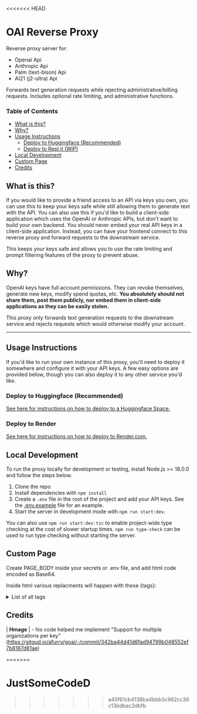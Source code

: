 <<<<<<< HEAD
# OAI Reverse Proxy
Reverse proxy server for:
* Openai Api 
* Anthropic Api 
* Palm (text-bison) Api 
* AI21 (j2-ultra) Api

Forwards text generation requests while rejecting administrative/billing requests. Includes optional rate limiting, and administrative functions.

### Table of Contents
- [What is this?](#what-is-this)
- [Why?](#why)
- [Usage Instructions](#setup-instructions)
  - [Deploy to Huggingface (Recommended)](#deploy-to-huggingface-recommended)
  - [Deploy to Repl.it (WIP)](#deploy-to-replit-wip)
- [Local Development](#local-development)
- [Custom Page](#custom-page)
- [Credits](#Credits)
## What is this?
If you would like to provide a friend access to an API via keys you own, you can use this to keep your keys safe while still allowing them to generate text with the API. You can also use this if you'd like to build a client-side application which uses the OpenAI or Anthropic APIs, but don't want to build your own backend. 
You should never embed your real API keys in a client-side application. Instead, you can have your frontend connect to this reverse proxy and forward requests to the downstream service.

This keeps your keys safe and allows you to use the rate limiting and prompt filtering features of the proxy to prevent abuse.

## Why?
OpenAI keys have full account permissions. They can revoke themselves, generate new keys, modify spend quotas, etc. **You absolutely should not share them, post them publicly, nor embed them in client-side applications as they can be easily stolen.**

This proxy only forwards text generation requests to the downstream service and rejects requests which would otherwise modify your account. 

---

## Usage Instructions
If you'd like to run your own instance of this proxy, you'll need to deploy it somewhere and configure it with your API keys. A few easy options are provided below, though you can also deploy it to any other service you'd like.

### Deploy to Huggingface (Recommended)
[See here for instructions on how to deploy to a Huggingface Space.](./docs/deploy-huggingface.md)

### Deploy to Render
[See here for instructions on how to deploy to Render.com.](./docs/deploy-render.md)

## Local Development
To run the proxy locally for development or testing, install Node.js >= 18.0.0 and follow the steps below.

1. Clone the repo
2. Install dependencies with `npm install`
3. Create a `.env` file in the root of the project and add your API keys. See the [.env.example](./.env.example) file for an example.
4. Start the server in development mode with `npm run start:dev`.

You can also use `npm run start:dev:tsc` to enable project-wide type checking at the cost of slower startup times. `npm run type-check` can be used to run type checking without starting the server.

## Custom Page

Create PAGE_BODY inside your secrets or .env file, and add html code encoded as Base64.

Inside html various replacments will happen with these {tags}:

<details><summary>List of all tags</summary>


{JSON} - Shows json of all data.

{headerHtml} - Original header. (will be removed)

{uptime} - Current uptime since restart in seconds.

{title} - Tilte of the page/bookmark.


{proompts} - Number of total propmts generated by users.

{proomptersNow} - Number of online users.

{status} - Current status (Checking keys)

# Keys specific: 

\[API] names: ai21/anthropic/openai/palm 

{endpoints:[API]} - Link to the endpoint for [API].

{[API]Keys} - Amount of [API] keys.

{[API]:activeKeys} - How many active [API] keys are available. 

{[API]:proomptersInQueue}  How many people are in [API] request queue.

{[API]:estimatedQueueTime} - How much estimated time it will take for person in [API] queue to be processed. 

{[API]:overQuotaKeys} - How many over quota keys are [API]

{[API]:revokedKeys} - How many revoked keys are [API]

{anthropic:pozzedKeys} - How many pozzed keys are there for Anthropic Api.

# Configs: 

{config:page_body} - Don't use, it will show full raw html.

{config:gatekeeper} - Shows gatekeeper set.

{config:modelRateLimit} - Shows Rate limit for all models.

{config:maxContextTokensOpenAI} - Shows max context tokens for OpenAI models.

{config:maxContextTokensAnthropic} - Shows max context tokens for Anthropic models.

{config:maxOutputTokensOpenAI} - Shows max output tokens for OpenAI models.

{config:maxOutputTokensAnthropic} - Shows max output tokens for Anthropic models.

{config:rejectDisallowed} - Read config (don't remember)

{config:rejectMessage} - Read config (don't remember)

{config:promptLogging} - Shows if proxy is logged (Prompt logging will be soon completly removed)

{config:queueMode} - Shows what queue mode is set.

{config:turboOnly} -  Shows if it's forced to turbo only mode.

{user:data} - Shows user data array (used in js script for leaderboards) same as /users-stats 

{build} - Shows current build name.
</details>

## Credits 

| **Hmage** | - his code helped me implement "Support for multiple organizations per key" (https://gitgud.io/afurry/goai/-/commit/342ba44d41d6fad94799b048552ef7b8187d81ae)



=======
# JustSomeCodeD
>>>>>>> a40f61cb4138ba4bbb3c962cc36c13bdbac2dbfb
